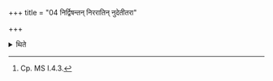 +++
title = "04 निर्द्विषन्तन् निररातिन् नुदेतीतरा"

+++

<details><summary>थिते</summary>

4. With nir dviṣantaṁ niraratiṁ nuda[^1] the other (i.e. the wife) throws (the grass-brush) back after every time it has been
thrown.  

[^1]: Cp. MS I.4.3.
</details>
